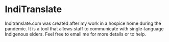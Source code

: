 # IndiTranslate
Inditranslate.com was created after my work in a hospice home during the pandemic. It is a tool that allows staff to communicate with single-language Indigenous elders. Feel free to email me for more details or to help.

